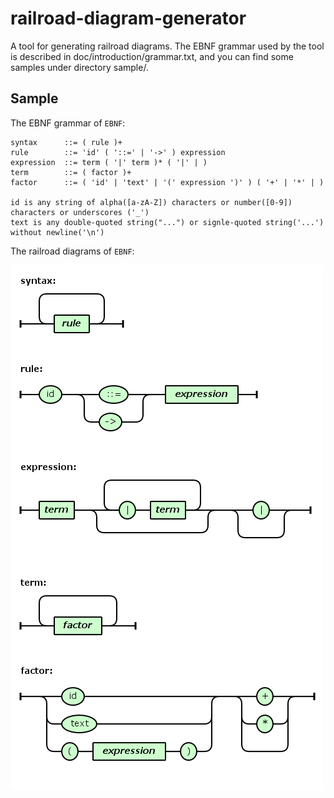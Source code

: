 # railroad-diagram-generator

A tool for generating railroad diagrams. The EBNF grammar used by the tool is described in doc/introduction/grammar.txt, and you can find some samples under directory sample/.

## Sample

The EBNF grammar of `EBNF`:

    syntax      ::= ( rule )+
    rule        ::= 'id' ( '::=' | '->' ) expression
    expression  ::= term ( '|' term )* ( '|' | )
    term        ::= ( factor )+
    factor      ::= ( 'id' | 'text' | '(' expression ')' ) ( '+' | '*' | )

    id is any string of alpha([a-zA-Z]) characters or number([0-9]) characters or underscores ('_')
    text is any double-quoted string("...") or signle-quoted string('...') without newline('\n')

The railroad diagrams of `EBNF`:

![railroad diagrams](./doc/introduction/railroad_diagrams.png)
